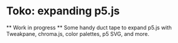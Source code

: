 # Toko: expanding p5.js

** Work in progress **
Some handy duct tape to expand p5.js with Tweakpane, chroma.js, color palettes, p5 SVG, and more.

